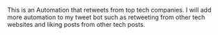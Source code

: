 This is an Automation that retweets from top tech companies. I will add more automation to my tweet bot such as retweeting from other tech websites and liking posts from other tech posts.